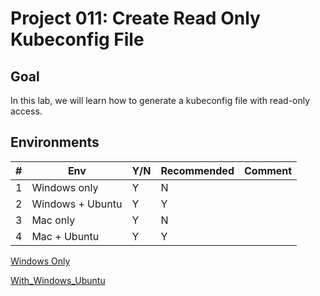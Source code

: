 # Project 011: Create Read Only Kubeconfig File

## Goal

In this lab, we will learn how to generate a kubeconfig file with read-only access.

## Environments

| #  | Env  | Y/N  | Recommended   |  Comment |
|---|---|---|---|---|
| 1 | Windows only | Y | N |   |
| 2 | Windows + Ubuntu | Y | Y |   |
| 3 | Mac only | Y | N |   |
| 4 | Mac + Ubuntu | Y | Y |   |

[Windows Only](01_Y_WindowsOnly.md)

[With_Windows_Ubuntu](02_Y_Windows_Ubuntu.md)

<!--

[Mac Only](03_Y_MacOnly.md)

[With_Mac_Ubuntu](04_Y_Mac_Ubuntu.md)
-->
